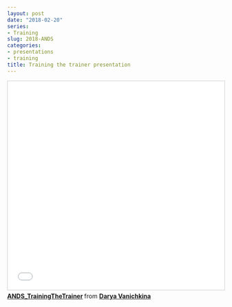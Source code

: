 ```yaml
---
layout: post
date: "2018-02-20"
series:
- Training
slug: 2018-ANDS
categories:
- presentations
- training
title: Training the trainer presentation
---
```



<iframe src="//www.slideshare.net/slideshow/embed_code/key/o4RIOWAd7j4rrE" width="595" height="485" frameborder="0" marginwidth="0" marginheight="0" scrolling="no" style="border:1px solid #CCC; border-width:1px; margin-bottom:5px; max-width: 100%;" allowfullscreen> </iframe> <div style="margin-bottom:5px"> <strong> <a href="//www.slideshare.net/DaryaVanichkina1/andstrainingthetrainer" title="ANDS_TrainingTheTrainer" target="_blank">ANDS_TrainingTheTrainer</a> </strong> from <strong><a href="//www.slideshare.net/DaryaVanichkina1" target="_blank">Darya Vanichkina</a></strong> </div>
